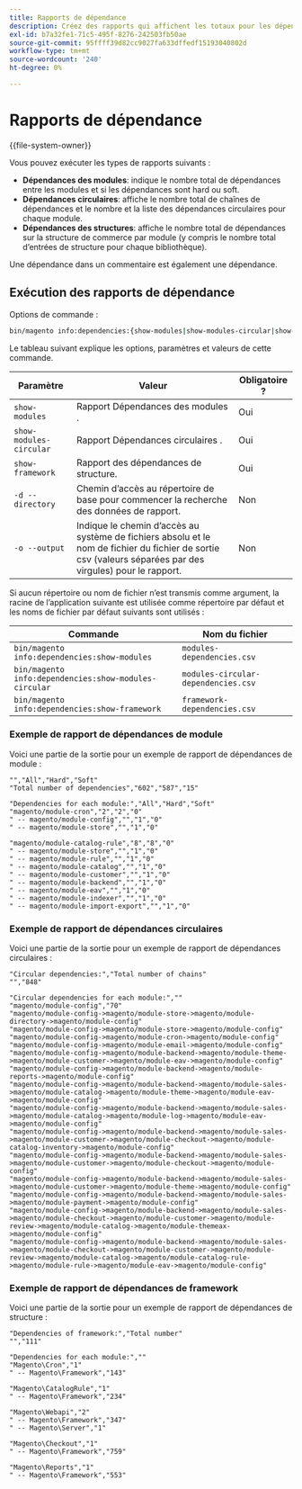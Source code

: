 ```yaml
---
title: Rapports de dépendance
description: Créez des rapports qui affichent les totaux pour les dépendances de module, circulaire et de structure.
exl-id: b7a32fe1-71c5-495f-8276-242503fb50ae
source-git-commit: 95ffff39d82cc9027fa633dffedf15193040802d
workflow-type: tm+mt
source-wordcount: '240'
ht-degree: 0%

---
```


# Rapports de dépendance

{{file-system-owner}}

Vous pouvez exécuter les types de rapports suivants :

- **Dépendances des modules**: indique le nombre total de dépendances entre les modules et si les dépendances sont hard ou soft.
- **Dépendances circulaires**: affiche le nombre total de chaînes de dépendances et le nombre et la liste des dépendances circulaires pour chaque module.
- **Dépendances des structures**: affiche le nombre total de dépendances sur la structure de commerce par module (y compris le nombre total d’entrées de structure pour chaque bibliothèque).

Une dépendance dans un commentaire est également une dépendance.

## Exécution des rapports de dépendance

Options de commande :

```bash
bin/magento info:dependencies:{show-modules|show-modules-circular|show-framework} [-d|--directory="<path>"] [-o|--output="<path and filename"]
```

Le tableau suivant explique les options, paramètres et valeurs de cette commande.

| Paramètre | Valeur | Obligatoire ? |
| ----------------------- | -------------------------------------------------------------------------------------------------------------------- | --------- |
| `show-modules` | Rapport Dépendances des modules . | Oui |
| `show-modules-circular` | Rapport Dépendances circulaires . | Oui |
| `show-framework` | Rapport des dépendances de structure. | Oui |
| `-d --directory` | Chemin d’accès au répertoire de base pour commencer la recherche des données de rapport. | Non |
| `-o --output` | Indique le chemin d’accès au système de fichiers absolu et le nom de fichier du fichier de sortie csv (valeurs séparées par des virgules) pour le rapport. | Non |

Si aucun répertoire ou nom de fichier n’est transmis comme argument, la racine de l’application suivante est utilisée comme répertoire par défaut et les noms de fichier par défaut suivants sont utilisés :

| Commande | Nom du fichier |
| ----------------------------------------------------- | ----------------------------------- |
| `bin/magento info:dependencies:show-modules` | `modules-dependencies.csv` |
| `bin/magento info:dependencies:show-modules-circular` | `modules-circular-dependencies.csv` |
| `bin/magento info:dependencies:show-framework` | `framework-dependencies.csv` |

### Exemple de rapport de dépendances de module

Voici une partie de la sortie pour un exemple de rapport de dépendances de module :

```terminal
"","All","Hard","Soft"
"Total number of dependencies","602","587","15"

"Dependencies for each module:","All","Hard","Soft"
"magento/module-cron","2","2","0"
" -- magento/module-config","","1","0"
" -- magento/module-store","","1","0"

"magento/module-catalog-rule","8","8","0"
" -- magento/module-store","","1","0"
" -- magento/module-rule","","1","0"
" -- magento/module-catalog","","1","0"
" -- magento/module-customer","","1","0"
" -- magento/module-backend","","1","0"
" -- magento/module-eav","","1","0"
" -- magento/module-indexer","","1","0"
" -- magento/module-import-export","","1","0"
```

### Exemple de rapport de dépendances circulaires

Voici une partie de la sortie pour un exemple de rapport de dépendances circulaires :

```terminal
"Circular dependencies:","Total number of chains"
"","848"

"Circular dependencies for each module:",""
"magento/module-config","70"
"magento/module-config->magento/module-store->magento/module-directory->magento/module-config"
"magento/module-config->magento/module-store->magento/module-config"
"magento/module-config->magento/module-cron->magento/module-config"
"magento/module-config->magento/module-email->magento/module-config"
"magento/module-config->magento/module-backend->magento/module-theme->magento/module-customer->magento/module-eav->magento/module-config"
"magento/module-config->magento/module-backend->magento/module-reports->magento/module-config"
"magento/module-config->magento/module-backend->magento/module-sales->magento/module-catalog->magento/module-theme->magento/module-eav->magento/module-config"
"magento/module-config->magento/module-backend->magento/module-sales->magento/module-catalog->magento/module-log->magento/module-eav->magento/module-config"
"magento/module-config->magento/module-backend->magento/module-sales->magento/module-customer->magento/module-checkout->magento/module-catalog-inventory->magento/module-config"
"magento/module-config->magento/module-backend->magento/module-sales->magento/module-customer->magento/module-checkout->magento/module-config"
"magento/module-config->magento/module-backend->magento/module-sales->magento/module-customer->magento/module-theme->magento/module-config"
"magento/module-config->magento/module-backend->magento/module-sales->magento/module-payment->magento/module-config"
"magento/module-config->magento/module-backend->magento/module-sales->magento/module-checkout->magento/module-customer->magento/module-review->magento/module-catalog->magento/module-themeax->magento/module-config"
"magento/module-config->magento/module-backend->magento/module-sales->magento/module-checkout->magento/module-customer->magento/module-review->magento/module-catalog->magento/module-catalog-rule->magento/module-rule->magento/module-eav->magento/module-config"
```

### Exemple de rapport de dépendances de framework

Voici une partie de la sortie pour un exemple de rapport de dépendances de structure :

```terminal
"Dependencies of framework:","Total number"
"","111"

"Dependencies for each module:",""
"Magento\Cron","1"
" -- Magento\Framework","143"

"Magento\CatalogRule","1"
" -- Magento\Framework","234"

"Magento\Webapi","2"
" -- Magento\Framework","347"
" -- Magento\Server","1"

"Magento\Checkout","1"
" -- Magento\Framework","759"

"Magento\Reports","1"
" -- Magento\Framework","553"
```
